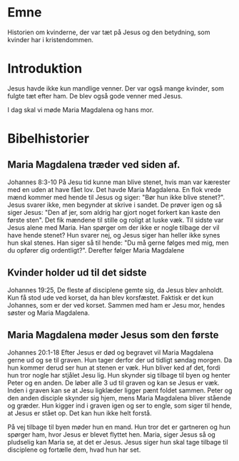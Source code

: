 # Emne
Historien om kvinderne, der var tæt på Jesus og den betydning, som kvinder har i kristendommen.

# Introduktion
Jesus havde ikke kun mandlige venner. Der var også mange kvinder, som fulgte tæt efter ham. De blev også gode venner med Jesus.

I dag skal vi møde Maria Magdalena og hans mor.

# Bibelhistorier
## Maria Magdalena træder ved siden af.
Johannes 8:3-10
På Jesu tid kunne man blive stenet, hvis man var kærester med en uden at have fået lov. Det havde Maria Magdalena. En flok vrede mænd kommer med hende til Jesus og siger: "Bør hun ikke blive stenet?". Jesus svarer ikke, men begynder at skrive i sandet. De prøver igen og så siger Jesus: "Den af jer, som aldrig har gjort noget forkert kan kaste den første sten". Det fik mændene til stille og roligt at luske væk. Til sidste var Jesus alene med Maria. Han spørger om der ikke er nogle tilbage der vil have hende stenet? Hun svarer nej, og Jesus siger han heller ikke synes hun skal stenes. Han siger så til hende: "Du må gerne følges med mig, men du opfører dig ordentligt?". Derefter følger Maria Magdalene

## Kvinder holder ud til det sidste
Johannes 19:25, 
De fleste af disciplene gemte sig, da Jesus blev anholdt. Kun få stod ude ved korset, da han blev korsfæstet. Faktisk er det kun Johannes, som er der ved korset. Sammen med ham er Jesu mor, hendes søster og Maria Magdalena.

## Maria Magdalena møder Jesus som den første
Johannes 20:1-18
Efter Jesus er død og begravet vil Maria Magdalena gerne ud og se til graven. Hun tager derfor der ud tidligt søndag morgen. Da hun kommer derud ser hun at stenen er væk. Hun bliver ked af det, fordi hun tror nogle har stjålet Jesu lig. Hun skynder sig tilbage til byen og henter Peter og en anden. De løber alle 3 ud til graven og kan se Jesus er væk. Inden i graven kan se at Jesu ligklæder ligger pænt foldet sammen. Peter og den anden disciple skynder sig hjem, mens Maria Magdalena bliver stående og græder. Hun kigger ind i graven igen og ser to engle, som siger til hende, at Jesus er stået op. Det kan hun ikke helt forstå. 

På vej tilbage til byen møder hun en mand. Hun tror det er gartneren og hun spørger ham, hvor Jesus er blevet flyttet hen. Maria, siger Jesus så og pludselig kan Maria se, at det er Jesus. Jesus siger hun skal tage tilbage til disciplene og fortælle dem, hvad hun har set.




